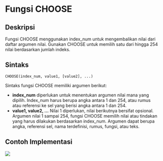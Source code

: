 # Fungsi CHOOSE

## Deskripsi

Fungsi CHOOSE menggunakan index\_num untuk mengembalikan nilai dari daftar argumen nilai. Gunakan CHOOSE untuk memilih satu dari hingga 254 nilai berdasarkan jumlah indeks.

## Sintaks

```text
CHOOSE(index_num, value1, [value2], ...)
```

Sintaks fungsi CHOOSE memiliki argumen berikut:

* **index\_num** diperlukan untuk menentukan argumen nilai mana yang dipilih. Index\_num harus berupa angka antara 1 dan 254, atau rumus atau referensi ke sel yang berisi angka antara 1 dan 254.
* **value1, value2, ...**   Nilai 1 diperlukan, nilai berikutnya bersifat opsional. Argumen nilai 1 sampai 254, fungsi CHOOSE memilih nilai atau tindakan yang harus dilakukan berdasarkan index\_num. Argumen dapat berupa angka, referensi sel, nama terdefinisi, rumus, fungsi, atau teks.

## Contoh Implementasi

![](https://github.com/deonetwo/team2/tree/12f5c2a0859ce47fd98fbf7b7380f6a3c0df0755/.gitbook/assets/gambar.png)

